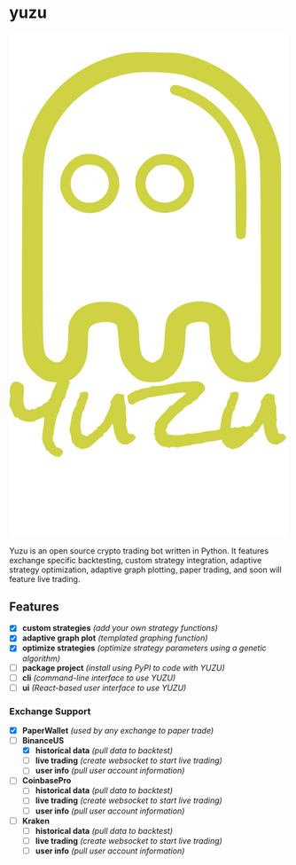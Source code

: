 # yuzu

![yuzu logo](.asets/../assets/yuzu-logo.png)

Yuzu is an open source crypto trading bot written in Python. It features exchange specific backtesting, custom strategy integration, adaptive strategy optimization, adaptive graph plotting, paper trading, and soon will feature live trading.

## Features

- [x] **custom strategies** _(add your own strategy functions)_
- [x] **adaptive graph plot** _(templated graphing function)_
- [x] **optimize strategies** _(optimize strategy parameters using a genetic algorithm)_
- [ ] **package project** _(install using PyPI to code with YUZU)_
- [ ] **cli** _(command-line interface to use YUZU)_
- [ ] **ui** _(React-based user interface to use YUZU)_

### Exchange Support

- [x] **PaperWallet** _(used by any exchange to paper trade)_
- [ ] **BinanceUS**
  - [x] **historical data** _(pull data to backtest)_
  - [ ] **live trading** _(create websocket to start live trading)_
  - [ ] **user info** _(pull user account information)_
- [ ] **CoinbasePro**
  - [ ] **historical data** _(pull data to backtest)_
  - [ ] **live trading** _(create websocket to start live trading)_
  - [ ] **user info** _(pull user account information)_
- [ ] **Kraken**
  - [ ] **historical data** _(pull data to backtest)_
  - [ ] **live trading** _(create websocket to start live trading)_
  - [ ] **user info** _(pull user account information)_
